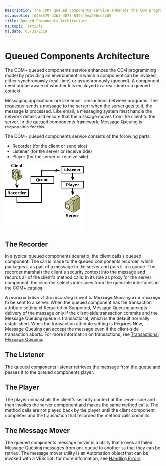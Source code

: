 ```yaml
---
Description: The COM+ queued components service enhances the COM programming model by providing an environment in which a component can be invoked either synchronously (real-time) or asynchronously (queued).
ms.assetid: fd455679-b2b3-487f-8494-9ea296ce2c89
title: Queued Components Architecture
ms.topic: article
ms.date: 05/31/2018
---
```


# Queued Components Architecture

The COM+ queued components service enhances the COM programming model by providing an environment in which a component can be invoked either synchronously (real-time) or asynchronously (queued). A component need not be aware of whether it is employed in a real-time or a queued context.

Messaging applications are like email transactions between programs. The requester sends a message to the server; when the server gets to it, the message is processed. Like email, a messaging system must handle the network details and ensure that the message moves from the client to the server. In the queued components framework, Message Queuing is responsible for this.

The COM+ queued components service consists of the following parts:

-   Recorder (for the client or send side)
-   Listener (for the server or receive side)
-   Player (for the server or receive side)

![](images/d732774b-1ca6-45ad-bce0-a95b0bfc3edb.png)

## The Recorder

In a typical queued components scenario, the client calls a queued component. The call is made to the queued components recorder, which packages it as part of a message to the server and puts it in a queue. The recorder marshals the client's security context into the message and records all of the client's method calls. In its role as proxy for the server component, the recorder selects interfaces from the queuable interfaces in the COM+ catalog.

A representation of the recording is sent to Message Queuing as a message to be sent to a server. When the queued component has the transaction attribute setting of Required or Supported, Message Queuing accepts delivery of the message only if the client-side transaction commits and the Message Queuing queue is transactional, which is the default normally established. When the transaction attribute setting is Requires New, Message Queuing can accept the message even if the client-side transaction aborts. For more information on transactions, see [Transactional Message Queuing](transactional-message-queuing.md).

## The Listener

The queued components listener retrieves the message from the queue and passes it to the queued components player.

## The Player

The player unmarshals the client's security context at the server side and then invokes the server component and makes the same method calls. The method calls are not played back by the player until the client component completes and the transaction that recorded the method calls commits.

## The Message Mover

The queued components message mover is a utility that moves all failed Message Queuing messages from one queue to another so that they can be retried. The message mover utility is an Automation object that can be invoked with a VBScript; for more information, see [Handling Errors](handling-errors-in-queued-components.md).

 

 



